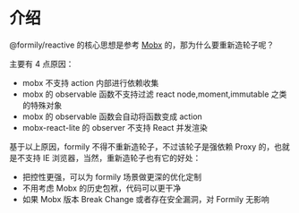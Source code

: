 # 介绍

@formily/reactive 的核心思想是参考 [Mobx](https://mobx.js.org/) 的，那为什么要重新造轮子呢？

主要有 4 点原因：

- mobx 不支持 action 内部进行依赖收集
- mobx 的 observable 函数不支持过滤 react node,moment,immutable 之类的特殊对象
- mobx 的 observable 函数会自动将函数变成 action
- mobx-react-lite 的 observer 不支持 React 并发渲染

基于以上原因，formily 不得不重新造轮子，不过该轮子是强依赖 Proxy 的，也就是不支持 IE 浏览器，当然，重新造轮子也有它的好处：

- 把控性更强，可以为 formily 场景做更深的优化定制
- 不用考虑 Mobx 的历史包袱，代码可以更干净
- 如果 Mobx 版本 Break Change 或者存在安全漏洞，对 Formily 无影响
